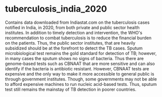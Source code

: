 # tuberculosis_india_2020
Contains data downloaded from Indiastat.com on the tuberculosis cases notified in India, in 2020, from both private and public sector health institutes. In addition to timely detection and intervention, the WHO's recommendation to combat tuberculosis is to reduce the financial burden on the patients. Thus, the public sector institutes, that are heavily subsidized should be at the forefront to detect the TB cases. Sputum microbiological test remains the gold standard for detection of TB; however, in many cases the sputum shows no signs of bacteria. Thus there are genome-based tests such as CBNAAT that are more sensitive and can also identify if the bacteria is antibiotic resistant. However, CBNAAT tests are expensive and the only way to make it more accessible to general public is through government institutes. Though, some governments may not be able to afford expensive machines to run nucleic acid-based tests. Thus, sputum test still remains the mainstay of TB detection in poorer countries.
